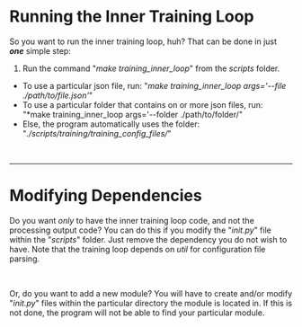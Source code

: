 # Running the Inner Training Loop

So you want to run the inner training loop, huh? That can be done in just ***one*** simple step:
1. Run the command "*make training_inner_loop*" from the *scripts* folder.
  * To use a particular json file, run: "*make training_inner_loop args='--file ./path/to/file.json'*"
  * To use a particular folder that contains on or more json files, run: "*make training_inner_loop args='--folder ./path/to/folder/"
  * Else, the program automatically uses the folder: "*./scripts/training/training_config_files/*"

<br> <hr>

# Modifying Dependencies

Do you want *only* to have the inner training loop code, and not the processing output code? 
You can do this if you modify the "*_init_.py*" file within the "*scripts*" folder. Just remove the dependency you do not wish to have. 
Note that the training loop depends on *util* for configuration file parsing.

<br>

Or, do you want to add a new module? You will have to create and/or modify "*_init_.py*" files within the particular directory the module is located in. 
If this is not done, the program will not be able to find your particular module.


